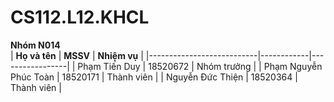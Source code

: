 # CS112.L12.KHCL
**Nhóm N014**  
|       **Họ và tên**       |  **MSSV**  |  **Nhiệm vụ**   |
|---------------------------|------------|-----------------|
|       Phạm Tiến Duy       |  18520672  |   Nhóm trưởng   |
|   Phạm Nguyễn Phúc Toàn   |  18520171  |   Thành viên    |
|     Nguyễn Đức Thiện      |  18520364  |   Thành viên    |
